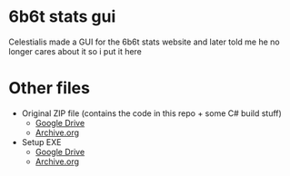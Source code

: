 # 6b6t stats gui
Celestialis made a GUI for the 6b6t stats website and later told me he no longer cares about it so i put it here

# Other files
* Original ZIP file (contains the code in this repo + some C# build stuff)
  * [Google Drive](https://drive.google.com/file/d/1wZOPAlaMaZyzpqrFjNf-CWoANF4tPoAg/view?usp=sharing)
  * [Archive.org](https://archive.org/download/6b6t-stats-gui/6b6tStatsGUI.zip)
* Setup EXE
  * [Google Drive](https://drive.google.com/file/d/1z3zFfQhP-bOFIDEd7mXf4zRnqDAO4--Q/view?usp=sharing)
  * [Archive.org](https://archive.org/download/6b6t-stats-gui/6b6tStatsSetup.exe)